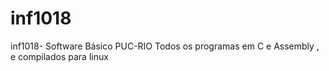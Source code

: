 # inf1018
inf1018- Software Básico PUC-RIO
Todos os programas em C e Assembly , e compilados para linux 
